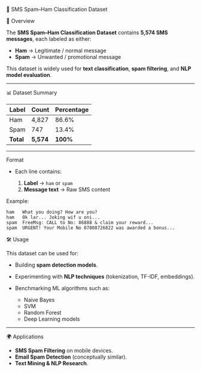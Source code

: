 📌 SMS Spam–Ham Classification Dataset

📖 Overview

The **SMS Spam–Ham Classification Dataset** contains **5,574 SMS messages**, each labeled as either:

* **Ham** → Legitimate / normal message
* **Spam** → Unwanted / promotional message

This dataset is widely used for **text classification**, **spam filtering**, and **NLP model evaluation**.

---

📊 Dataset Summary

| Label     | Count     | Percentage |
| --------- | --------- | ---------- |
| Ham       | 4,827     | 86.6%      |
| Spam      | 747       | 13.4%      |
| **Total** | **5,574** | **100%**   |

---

Format

* Each line contains:

  1. **Label** → `ham` or `spam`
  2. **Message text** → Raw SMS content

Example:

```
ham   What you doing? How are you?  
ham   Ok lar... Joking wif u oni...  
spam  FreeMsg: CALL to No: 86888 & claim your reward...  
spam  URGENT! Your Mobile No 07808726822 was awarded a bonus...  
```

🛠️ Usage

This dataset can be used for:

* Building **spam detection models**.
* Experimenting with **NLP techniques** (tokenization, TF-IDF, embeddings).
* Benchmarking ML algorithms such as:

  * Naive Bayes
  * SVM
  * Random Forest
  * Deep Learning models

---

🌍 Applications
* **SMS Spam Filtering** on mobile devices.
* **Email Spam Detection** (conceptually similar).
* **Text Mining & NLP Research**.
